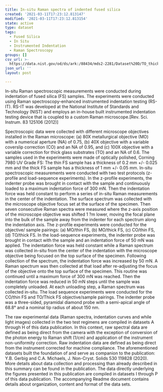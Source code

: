 ```yaml
---
title: In-situ Raman spectra of indented fused silica
created: '2021-03-11T17:23:12.813147'
modified: '2021-03-11T17:23:12.813154'
state: active
type: dataset
tags:
  - Fused Silica
  - In Situ
  - Instrumented Indentation
  - Raman Spectroscopy
groups: []
csv_url: >-
  https://data.nist.gov/od/ds/ark:/88434/mds2-2281/Dataset%20D/TO_thick_FS_loadsequence_indentation.csv
json_url: ''
layout: post

---
```

In-situ Raman spectroscopic measurements were conducted during indentation of fused silica (FS) samples. The experiments were conducted using Raman spectroscopy-enhanced instrumented indentation testing (RS-IT). RS-IT was developed at the National Institute of Standards and Technology (NIST) and employs an in-house built instrumented indentation testing device that is coupled to a custom Raman microscope.[Rev. Sci. Instrum. 83 125106 (2012)]

Spectroscopic data were collected with different microscope objectives installed in the Raman microscope: (a) 80X metallurgical objective (MO) with a numerical aperture (NA) of 0.75, (b) 40X objective with a variable coverslip correction (CO) and an NA of 0.95, and (c) 100X objective with a variable correction for thick glass substrates (TO) and an NA of 0.6. The samples used in the experiments were made of optically polished, Corning 7980 UV Grade FS: The thin FS sample has a thickness of 0.2 mm +/- 0.025 mm and the thick FS sample has a thickness of 1 mm +/- 0.05 mm. In-situ spectroscopic measurements were conducted with two test protocols (z-profile and load-sequence experiments).
In the z-profile experiments, the indenter probe was brought in contact with the sample and continuously loaded to a maximum indentation force of 300 mN. Then the indentation force was held constant to perform a series of in-situ Raman measurements in the center of the indentation. The surface spectrum was collected with the microscope objective focus set at the surface of the specimen. Then seven consecutive Raman spectra were measured where the z-axis position of the microscope objective was shifted 1 ?m lower, moving the focal plane into the bulk of the sample away from the indenter for each spectrum along the indentation axis. The z-profile experiments were conducted for the objective/ sample pairings: (a) MO/thin FS, (b) MO/thick FS, (c) CO/thin FS, (d) TO/thick FS.
In the load-sequence experiments, the indenter probe was brought in contact with the sample and an indentation force of 50 mN was applied. The indentation force was held constant while a Raman spectrum was collected in-situ from the center of the indentation with the microscope objective being focused on the top surface of the specimen. Following collection of the spectrum, the indentation force was increased by 50 mN. A Raman spectrum was then collected at that load after re-adjusting the focus of the objective onto the top surface of the specimen. This routine was continued until a maximum force of 300 mN was reached. Then the indentation force was reduced in 50 mN steps until the sample was completely unloaded. At each unloading step, a Raman spectrum was collected in-situ. The load sequence experiments were conducted for the CO/thin FS and TO/Thick FS objective/sample pairings.
The indenter probe was a three-sided, pyramidal diamond probe with a semi-apical angle of 68.8° and a nominal tip radius of about 150 nm.

The raw experimental data (Raman spectra, indentation curves and while light images) collected in the two test regimens are compiled in datasets A through H of this data publication. In this context, raw spectral data are defined as being direct from the camera with the exception of conversion of the photon energy to Raman shift (1/cm) and application of the instrument non-uniformity correction. Raw indentation data are defined as being direct from the instrument corrected for machine compliance. The aforementioned datasets built the foundation of and serve as companion to the publication: Y.B. Gerbig and C.A. Michaels, J. Non-Cryst. Solids 530 119828 (2020). More details about data collection and processing than already described in this summary can be found in the publication. The data directly underlying the figures presented in this publication are compiled in datasets I through P of this data publication. The accompanying Readme document contains details about organization, content and format of the data sets.
